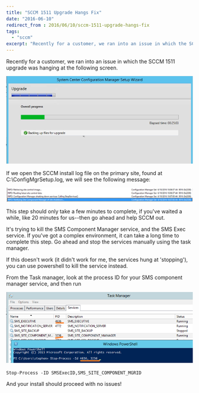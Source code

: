```yaml
---
title: "SCCM 1511 Upgrade Hangs Fix"
date: "2016-06-10"
redirect_from : 2016/06/10/sccm-1511-upgrade-hangs-fix
tags: 
  - "sccm"
excerpt: "Recently for a customer, we ran into an issue in which the SCCM 1511 upgrade was hanging at the following screen. 'Backing  Files for Upgrade'"
---
```


Recently for a customer, we ran into an issue in which the SCCM 1511 upgrade was hanging at the following screen.

!["Depicts 'Backing  Files for Upgrade'"](../assets/images/2016/06/images/sccm1511hangs.png)

If we open the SCCM install log file on the primary site, found at C:\\ConfigMgrSetup.log, we will see the following message:

![](../assets/images/2016/06/images/sccm1511log.png)

This step should only take a few minutes to complete, if you've waited a while, like 20 minutes for us--then go ahead and help SCCM out.

It's trying to kill the SMS Component Manager service, and the SMS Exec service. If you've got a complex environment, it can take a long time to complete this step. Go ahead and stop the services manually using the task manager.

If this doesn't work (it didn't work for me, the services hung at 'stopping'), you can use powershell to kill the service instead.

From the Task manager, look at the process ID for your SMS component manager service, and then run

![](../assets/images/2016/06/images/ohno5.png)

`Stop-Process -ID SMSExecID,SMS_SITE_COMPONENT_MGRID`

And your install should proceed with no issues!
